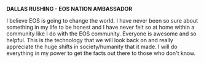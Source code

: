 **DALLAS RUSHING - EOS NATION AMBASSADOR**

I believe EOS is going to change the world. I have never been so sure about something in my life to be honest and I have never felt so at home within a community like I do with the EOS community. Everyone is awesome and so helpful. This is the technology that we will look back on and really appreciate the huge shifts in society/humanity that it made. I will do everything in my power to get the facts out there to those who don't know.